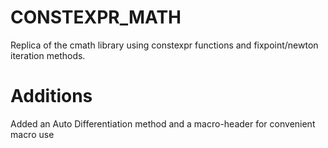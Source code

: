 ﻿# CONSTEXPR_MATH
Replica of the cmath library using constexpr functions and fixpoint/newton iteration methods.
# Additions
Added an Auto Differentiation method and a macro-header for convenient macro use
